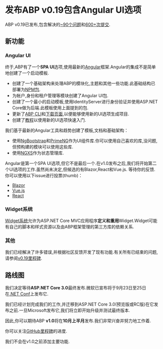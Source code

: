 # 发布ABP v0.19包含Angular UI选项

ABP v0.19已发布,包含解决的[~90个问题](https://github.com/abpframework/abp/milestone/17?closed=1)和[600+次提交](https://github.com/abpframework/abp/compare/0.18.1...0.19.0).

## 新功能

### Angular UI

终于,ABP有了一个**SPA UI**选项,使用最新的[Angular](https://angular.io/)框架.Angular的集成不是简单地创建了一个启动模板.

* 创建了一个基础架构来处理ABP的模块化,主题和其他一些功能.此基础结构已部署为[NPM包](https://github.com/abpframework/abp/tree/dev/npm/ng-packs/packages).
* 为帐户,身份和租户管理等模块创建了Angular UI包.
* 创建了一个最小的启动模板,使用IdentityServer进行身份验证并使用ASP.NET Core做为后端.此模板使用上面提到的包.
* 更新了[ABP CLI](https://docs.abp.io/en/abp/latest/CLI)和[下载页面](https://abp.io/get-started),以便能够使用新的UI选项生成项目.
* 创建了[教程](https://docs.abp.io/en/abp/latest/Tutorials/Angular/Part-I)以使用新的UI选项快速入门.

我们基于最新的Angular工具和趋势创建了模板,文档和基础架构：

* 使用[NgBootstrap](https://ng-bootstrap.github.io/)和[PrimeNG](https://www.primefaces.org/primeng/)作为UI组件库.你可以使用自己喜欢的库,没问题,但预构建的模块可以使用这些库.
* 使用[NGXS](https://ngxs.gitbook.io/ngxs/)作为状态管理库.

Angular是第一个SPA UI选项,但它不是最后一个.在v1.0发布之后,我们将开始第二个UI选项的工作.虽然尚未决定,但候选的有Blazor,React和Vue.js. 等待你的反馈.你可以使用以下issue进行投票(thumb)：

* [Blazor](https://github.com/abpframework/abp/issues/394)
* [Vue.js](https://github.com/abpframework/abp/issues/1168)
* [React](https://github.com/abpframework/abp/issues/1638)

### Widget系统

[Widget系统](https://docs.abp.io/en/abp/latest/UI/AspNetCore/Widgets)允许为ASP.NET Core MVC应用程序**定义和重用**Widget.Widget可能有自己的脚本和样式资源以及由ABP框架管理的第三方库的依赖关系.

### 其他

我们已经解决了许多错误,并根据社区反馈开发了现有功能.有关所有已结束的问题,请参阅[v0.19里程碑](https://github.com/abpframework/abp/milestone/17?closed=1).

## 路线图

我们决定等待**ASP.NET Core 3.0**最终发布.微软已宣布将于9月23日至25日在[.NET Conf](https://www.dotnetconf.net/)上发布它.

我们已经计划完成我们的工作,并迁移到ASP.NET Core 3.0(预览版或RC版)在它发布之前.一旦Microsoft发布它,我们将立即开始升级并测试最终版本.

因此,你可以期待ABP **v1.0**将在**10月上半月**发布.我们非常兴奋并努力地工作着.

你可以关注[GitHub里程碑](https://github.com/abpframework/abp/milestones)的进度.

我们不会在v1.0之前添加主要功能.
